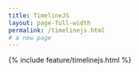 ```yaml
---
title: TimelineJS
layout: page-full-width
permalink: /timelinejs.html
# a new page
---
```

 
{% include feature/timelinejs.html %}